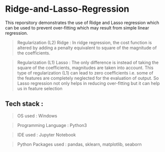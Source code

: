 # Ridge-and-Lasso-Regression
This reporsitory demonstrates the use of Ridge and Lasso regression which can be used to prevent over-fitting which may result from simple linear regression.

> Regularization (L2) Ridge : In ridge regression, the cost function is altered by adding a penalty equivalent to square of the magnitude of the coefficients.

> Regularization (L1) Lasso : The only difference is instead of taking the square of the coefficients, magnitudes are taken into account. This type of regularization (L1) can lead to zero coefficients i.e. some of the features are completely neglected for the evaluation of output. So Lasso regression not only helps in reducing over-fitting but it can help us in feature selection


## Tech stack :
> OS used : Windows

> Programming Language : Python3

> IDE used : Jupyter Notebook

> Python Packages used : pandas, sklearn, matplotlib, seaborn
